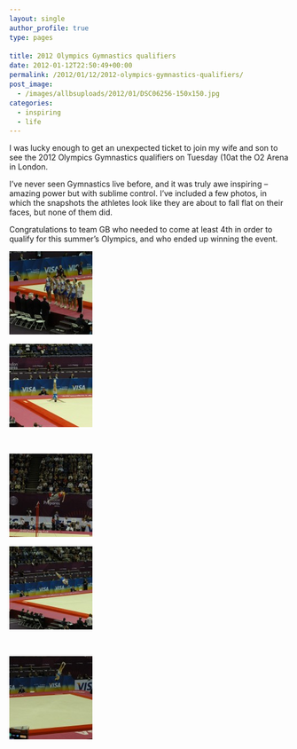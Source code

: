 ```yaml
---
layout: single
author_profile: true
type: pages

title: 2012 Olympics Gymnastics qualifiers
date: 2012-01-12T22:50:49+00:00
permalink: /2012/01/12/2012-olympics-gymnastics-qualifiers/
post_image:
  - /images/allbsuploads/2012/01/DSC06256-150x150.jpg
categories:
  - inspiring
  - life
---
```

I was lucky enough to get an unexpected ticket to join my wife and son to see the 2012 Olympics Gymnastics qualifiers on Tuesday (10at the O2 Arena in London.

I&#8217;ve never seen Gymnastics live before, and it was truly awe inspiring &#8211; amazing power but with sublime control. I&#8217;ve included a few photos, in which the snapshots the athletes look like they are about to fall flat on their faces, but none of them did.

Congratulations to team GB who needed to come at least 4th in order to qualify for this summer&#8217;s Olympics, and who ended up winning the event.





<div id='gallery-3' class='gallery galleryid-349 gallery-columns-2 gallery-size-thumbnail'>
  <dl class='gallery-item'>
    <dt class='gallery-icon landscape'>
      <a href='http://allbs.co.uk/2012/01/12/2012-olympics-gymnastics-qualifiers/dsc06531/'><img width="150" height="150" src="/images/allbsuploads/2012/01/DSC06531-150x150.jpg" class="attachment-thumbnail size-thumbnail" alt="DSC06531" /></a>
    </dt>
  </dl>

  <dl class='gallery-item'>
    <dt class='gallery-icon landscape'>
      <a href='http://allbs.co.uk/2012/01/12/2012-olympics-gymnastics-qualifiers/dsc06256/'><img width="150" height="150" src="/images/allbsuploads/2012/01/DSC06256-150x150.jpg" class="attachment-thumbnail size-thumbnail" alt="DSC06256" /></a>
    </dt>
  </dl>

  <br style="clear: both" />

  <dl class='gallery-item'>
    <dt class='gallery-icon portrait'>
      <a href='http://allbs.co.uk/2012/01/12/2012-olympics-gymnastics-qualifiers/dsc06362/'><img width="150" height="150" src="/images/allbsuploads/2012/01/DSC06362-150x150.jpg" class="attachment-thumbnail size-thumbnail" alt="DSC06362" /></a>
    </dt>
  </dl>

  <dl class='gallery-item'>
    <dt class='gallery-icon landscape'>
      <a href='http://allbs.co.uk/2012/01/12/2012-olympics-gymnastics-qualifiers/dsc06573/'><img width="150" height="150" src="/images/allbsuploads/2012/01/DSC06573-150x150.jpg" class="attachment-thumbnail size-thumbnail" alt="DSC06573" /></a>
    </dt>
  </dl>

  <br style="clear: both" />

  <dl class='gallery-item'>
    <dt class='gallery-icon landscape'>
      <a href='http://allbs.co.uk/2012/01/12/2012-olympics-gymnastics-qualifiers/dsc06259/'><img width="150" height="150" src="/images/allbsuploads/2012/01/DSC06259-150x150.jpg" class="attachment-thumbnail size-thumbnail" alt="Olympics Gym Qualifiers 1" /></a>
    </dt>
  </dl>

  <br style='clear: both' />
</div>

&nbsp;

&nbsp;
